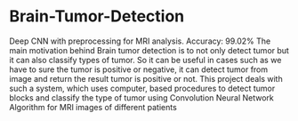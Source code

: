 # Brain-Tumor-Detection
Deep CNN with preprocessing for MRI analysis. Accuracy: 99.02%
The main motivation behind Brain tumor detection is to not only detect tumor but 
it can also classify types of tumor. So it can be useful in cases such as we have to 
sure the tumor is positive or negative, it can detect tumor from image and return 
the result tumor is positive or not. This project deals with such a system, which 
uses computer, based procedures to detect tumor blocks and classify the type of 
tumor using Convolution Neural Network Algorithm for MRI images of different 
patients

